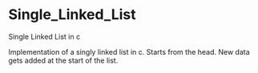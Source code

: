 # Single_Linked_List
Single Linked List in c

Implementation of a singly linked list in c.
Starts from the head. New data gets added at the start of the list.
